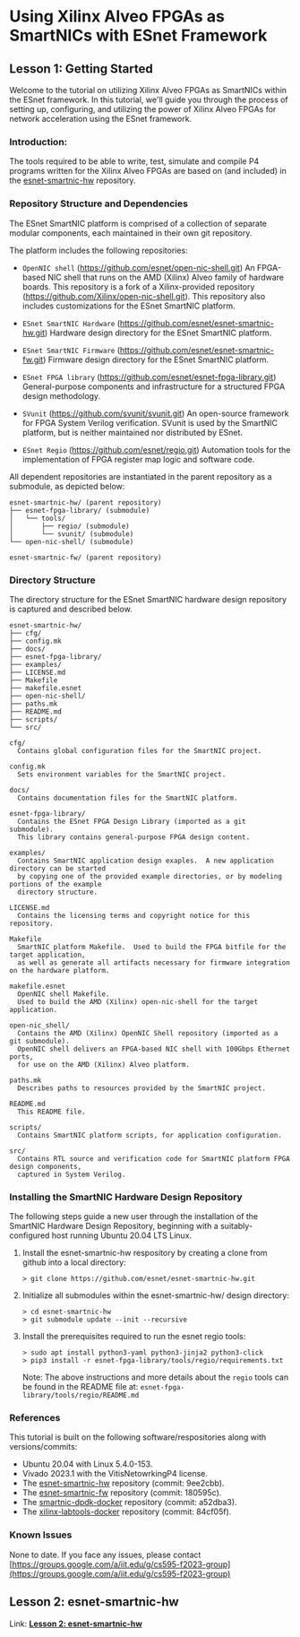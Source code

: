# Using Xilinx Alveo FPGAs as SmartNICs with ESnet Framework

## Lesson 1: Getting Started

Welcome to the tutorial on utilizing Xilinx Alveo FPGAs as SmartNICs within the ESnet framework. In this tutorial, we'll guide you through the process of setting up, configuring, and utilizing the power of Xilinx Alveo FPGAs for network acceleration using the ESnet framework.

### Introduction:

The tools required to be able to write, test, simulate and compile P4 programs written for the Xilinx Alveo FPGAs are based on (and included) in the [esnet-smartnic-hw](https://github.com/esnet/esnet-smartnic-hw) repository.

### Repository Structure and Dependencies

The ESnet SmartNIC platform is comprised of a collection of separate modular components,
each maintained in their own git repository.

The platform includes the following repositories:

   - `OpenNIC shell` (https://github.com/esnet/open-nic-shell.git)
     An FPGA-based NIC shell that runs on the AMD (Xilinx) Alveo
     family of hardware boards.  This repository is a fork of a
     Xilinx-provided repository (https://github.com/Xilinx/open-nic-shell.git).
     This repository also includes customizations for the ESnet SmartNIC platform.

   - `ESnet SmartNIC Hardware` (https://github.com/esnet/esnet-smartnic-hw.git)
     Hardware design directory for the ESnet SmartNIC platform.

   - `ESnet SmartNIC Firmware` (https://github.com/esnet/esnet-smartnic-fw.git)
     Firmware design directory for the ESnet SmartNIC platform.

   - `ESnet FPGA library` (https://github.com/esnet/esnet-fpga-library.git)
     General-purpose components and infrastructure for a structured FPGA design methodology.

   - `SVunit` (https://github.com/svunit/svunit.git)
     An open-source framework for FPGA System Verilog
     verification. SVunit is used by the SmartNIC platform, but is
     neither maintained nor distributed by ESnet.

   - `ESnet Regio` (https://github.com/esnet/regio.git)
     Automation tools for the implementation of FPGA register map logic and software code.


All dependent repositories are instantiated in the parent repository as a submodule, as
depicted below:

```
esnet-smartnic-hw/ (parent repository)
├── esnet-fpga-library/ (submodule)
│   └── tools/
│       ├── regio/ (submodule)
│       └── svunit/ (submodule)
└── open-nic-shell/ (submodule)

esnet-smartnic-fw/ (parent repository)
```



### Directory Structure

The directory structure for the ESnet SmartNIC hardware design repository is captured and described below.

```
esnet-smartnic-hw/
├── cfg/
├── config.mk
├── docs/
├── esnet-fpga-library/
├── examples/
├── LICENSE.md
├── Makefile
├── makefile.esnet
├── open-nic-shell/
├── paths.mk
├── README.md
├── scripts/
└── src/

cfg/
  Contains global configuration files for the SmartNIC project.

config.mk
  Sets environment variables for the SmartNIC project.

docs/
  Contains documentation files for the SmartNIC platform.

esnet-fpga-library/
  Contains the ESnet FPGA Design Library (imported as a git submodule).
  This library contains general-purpose FPGA design content.

examples/
  Contains SmartNIC application design exaples.  A new application directory can be started
  by copying one of the provided example directories, or by modeling portions of the example
  directory structure.

LICENSE.md
  Contains the licensing terms and copyright notice for this repository.

Makefile
  SmartNIC platform Makefile.  Used to build the FPGA bitfile for the target application,
  as well as generate all artifacts necessary for firmware integration on the hardware platform.

makefile.esnet
  OpenNIC shell Makefile.
  Used to build the AMD (Xilinx) open-nic-shell for the target application.

open-nic_shell/
  Contains the AMD (Xilinx) OpenNIC Shell repository (imported as a git submodule).
  OpenNIC shell delivers an FPGA-based NIC shell with 100Gbps Ethernet ports,
  for use on the AMD (Xilinx) Alveo platform.

paths.mk
  Describes paths to resources provided by the SmartNIC project.

README.md
  This README file.

scripts/
  Contains SmartNIC platform scripts, for application configuration.

src/
  Contains RTL source and verification code for SmartNIC platform FPGA design components,
  captured in System Verilog.
```

### Installing the SmartNIC Hardware Design Repository

The following steps guide a new user through the installation of the
SmartNIC Hardware Design Repository, beginning with a
suitably-configured host running Ubuntu 20.04 LTS Linux.

1. Install the esnet-smartnic-hw respository by creating a clone from github into a local directory:

       > git clone https://github.com/esnet/esnet-smartnic-hw.git


2. Initialize all submodules within the esnet-smartnic-hw/ design directory:

       > cd esnet-smartnic-hw
       > git submodule update --init --recursive


3. Install the prerequisites required to run the esnet regio tools:

       > sudo apt install python3-yaml python3-jinja2 python3-click
       > pip3 install -r esnet-fpga-library/tools/regio/requirements.txt

   Note: The above instructions and more details about the `regio` tools can be found in the README file
   at: `esnet-fpga-library/tools/regio/README.md`

### References

This tutorial is built on the following software/respositories along with versions/commits:

- Ubuntu 20.04 with Linux 5.4.0-153.
- Vivado 2023.1 with the VitisNetowrkingP4 license.
- The [esnet-smartnic-hw](https://github.com/esnet/esnet-smartnic-hw) repository (commit: 9ee2cbb).
- The [esnet-smartnic-fw](https://github.com/esnet/esnet-smartnic-fw) repository (commit: 180595c).
- The [smartnic-dpdk-docker](https://github.com/esnet/smartnic-dpdk-docker) repository (commit: a52dba3).
- The [xilinx-labtools-docker](https://github.com/esnet/xilinx-labtools-docker) repository (commit: 84cf05f).

### Known Issues

None to date. If you face any issues, please contact [https://groups.google.com/a/iit.edu/g/cs595-f2023-group](https://groups.google.com/a/iit.edu/g/cs595-f2023-group)

## Lesson 2: esnet-smartnic-hw

Link: **[Lesson 2: esnet-smartnic-hw](2-lesson2.md)**

